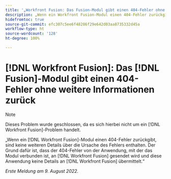 ```yaml
---
title: '„Workfront Fusion: Das Fusion-Modul gibt einen 404-Fehler ohne weitere Informationen zurück“'
description: „Wenn ein Workfront Fusion-Modul einen 404-Fehler zurückgibt, sind keine weiteren Details über die Ursache des Fehlers enthalten. Der Grund dafür ist, dass der 404-Fehler von der Anwendung, mit der das Modul verbunden ist, an Workfront Fusion gesendet wird und diese Anwendung keine Details an Workfront Fusion übermittelt.“
hidefromtoc: true
source-git-commit: efc307c5ee6f48286f29e642d03aa8735332d45a
workflow-type: ht
source-wordcount: '128'
ht-degree: 100%

---
```



# [!DNL Workfront Fusion]: Das [!DNL Fusion]-Modul gibt einen 404-Fehler ohne weitere Informationen zurück

>[!NOTE]
>
>Dieses Problem wurde geschlossen, da es sich hierbei nicht um ein [!DNL Workfront Fusion]-Problem handelt.

„Wenn ein [!DNL Workfront Fusion]-Modul einen 404-Fehler zurückgibt, sind keine weiteren Details über die Ursache des Fehlers enthalten. Der Grund dafür ist, dass der 404-Fehler von der Anwendung, mit der das Modul verbunden ist, an [!DNL Workfront Fusion] gesendet wird und diese Anwendung keine Details an [!DNL Workfront Fusion] übermittelt.“

_Erste Meldung am 9. August 2022._

